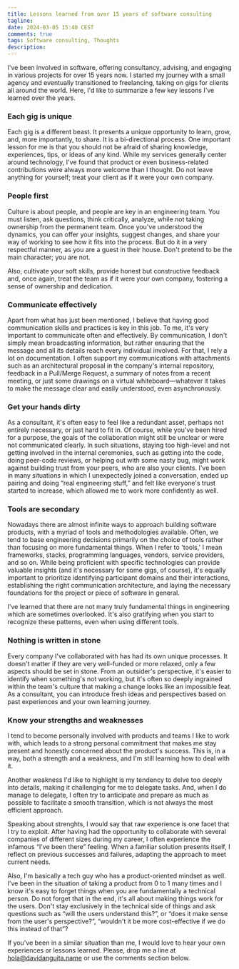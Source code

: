 ```yaml
---
title: Lessons learned from over 15 years of software consulting
tagline:
date: 2024-03-05 15:40 CEST
comments: true
tags: Software consulting, Thoughts
description:
---
```


I've been involved in software, offering consultancy, advising, and engaging in various projects for over 15 years now. I started my journey with a small agency and eventually transitioned to freelancing, taking on gigs for clients all around the world. Here, I'd like to summarize a few key lessons I've learned over the years.

### Each gig is unique

Each gig is a different beast. It presents a unique opportunity to learn, grow, and, more importantly, to share. It is a bi-directional process. One important lesson for me is that you should not be afraid of sharing knowledge, experiences, tips, or ideas of any kind. While my services generally center around technology, I've found that product or even business-related contributions were always more welcome than I thought. Do not leave anything for yourself; treat your client as if it were your own company.

### People first

Culture is about people, and people are key in an engineering team. You must listen, ask questions, think critically, analyze, while not taking ownership from the permanent team. Once you've understood the dynamics, you can offer your insights, suggest changes, and share your way of working to see how it fits into the process. But do it in a very respectful manner, as you are a guest in their house. Don't pretend to be the main character; you are not.

Also, cultivate your soft skills, provide honest but constructive feedback and, once again, treat the team as if it were your own company, fostering a sense of ownership and dedication.

### Communicate effectively

Apart from what has just been mentioned, I believe that having good communication skills and practices is key in this job. To me, it's very important to communicate often and effectively. By communication, I don't simply mean broadcasting information, but rather ensuring that the message and all its details reach every individual involved. For that, I rely a lot on documentation. I often support my communications with attachments such as an architectural proposal in the company's internal repository, feedback in a Pull/Merge Request, a summary of notes from a recent meeting, or just some drawings on a virtual whiteboard—whatever it takes to make the message clear and easily understood, even asynchronously.

### Get your hands dirty

As a consultant, it's often easy to feel like a redundant asset, perhaps not entirely necessary, or just hard to fit in. Of course, while you've been hired for a purpose, the goals of the collaboration might still be unclear or were not communicated clearly. In such situations, staying too high-level and not getting involved in the internal ceremonies, such as getting into the code, doing peer-code reviews, or helping out with some nasty bug, might work against building trust from your peers, who are also your clients. I've been in many situations in which I unexpectedly joined a conversation, ended up pairing and doing “real engineering stuff,” and felt like everyone's trust started to increase, which allowed me to work more confidently as well.

### Tools are secondary

Nowadays there are almost infinite ways to approach building software products, with a myriad of tools and methodologies available. Often, we tend to base engineering decisions primarily on the choice of tools rather than focusing on more fundamental things. When I refer to 'tools,' I mean frameworks, stacks, programming languages, vendors, service providers, and so on. While being proficient with specific technologies can provide valuable insights (and it's necessary for some gigs, of course), it's equally important to prioritize identifying participant domains and their interactions, establishing the right communication architecture, and laying the necessary foundations for the project or piece of software in general.

I've learned that there are not many truly fundamental things in engineering which are sometimes overlooked. It's also gratifying when you start to recognize these patterns, even when using different tools.

### Nothing is written in stone

Every company I've collaborated with has had its own unique processes. It doesn't matter if they are very well-funded or more relaxed, only a few aspects should be set in stone. From an outsider's perspective, it's easier to identify when something's not working, but it's often so deeply ingrained within the team's culture that making a change looks like an impossible feat. As a consultant, you can introduce fresh ideas and perspectives based on past experiences and your own learning journey.

### Know your strengths and weaknesses

I tend to become personally involved with products and teams I like to work with, which leads to a strong personal commitment that makes me stay present and honestly concerned about the product's success. This is, in a way, both a strength and a weakness, and I'm still learning how to deal with it.

Another weakness I'd like to highlight is my tendency to delve too deeply into details, making it challenging for me to delegate tasks. And, when I do manage to delegate, I often try to anticipate and prepare as much as possible to facilitate a smooth transition, which is not always the most efficient approach.

Speaking about strenghts, I would say that raw experience is one facet that I try to exploit. After having had the opportunity to collaborate with several companies of different sizes during my career, I often experience the infamous “I've been there” feeling. When a familiar solution presents itself, I reflect on previous successes and failures, adapting the approach to meet current needs.

Also, I'm basically a tech guy who has a product-oriented mindset as well. I've been in the situation of taking a product from 0 to 1 many times and I know it's easy to forget things when you are fundamentally a technical person. Do not forget that in the end, it's all about making things work for the users. Don't stay exclusively in the technical side of things and ask questions such as “will the users understand this?”, or “does it make sense from the user's perspective?”, “wouldn't it be more cost-effective if we do this instead of that”?

If you've been in a similar situation than me, I would love to hear your own experiences or lessons learned. Please, drop me a line at [hola@davidanguita.name](mailto:hola@davidanguita.name) or use the comments section below.
